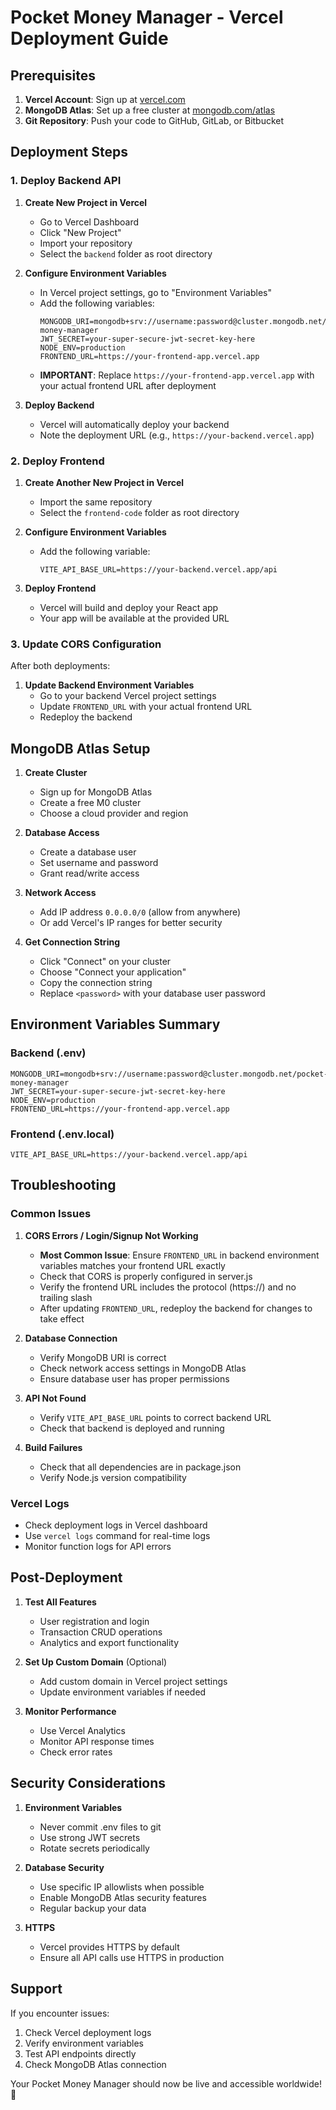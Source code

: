 # Pocket Money Manager - Vercel Deployment Guide

## Prerequisites

1. **Vercel Account**: Sign up at [vercel.com](https://vercel.com)
2. **MongoDB Atlas**: Set up a free cluster at [mongodb.com/atlas](https://mongodb.com/atlas)
3. **Git Repository**: Push your code to GitHub, GitLab, or Bitbucket

## Deployment Steps

### 1. Deploy Backend API

1. **Create New Project in Vercel**
   - Go to Vercel Dashboard
   - Click "New Project"
   - Import your repository
   - Select the `backend` folder as root directory

2. **Configure Environment Variables**
   - In Vercel project settings, go to "Environment Variables"
   - Add the following variables:
     ```
     MONGODB_URI=mongodb+srv://username:password@cluster.mongodb.net/pocket-money-manager
     JWT_SECRET=your-super-secure-jwt-secret-key-here
     NODE_ENV=production
     FRONTEND_URL=https://your-frontend-app.vercel.app
     ```
   - **IMPORTANT**: Replace `https://your-frontend-app.vercel.app` with your actual frontend URL after deployment

3. **Deploy Backend**
   - Vercel will automatically deploy your backend
   - Note the deployment URL (e.g., `https://your-backend.vercel.app`)

### 2. Deploy Frontend

1. **Create Another New Project in Vercel**
   - Import the same repository
   - Select the `frontend-code` folder as root directory

2. **Configure Environment Variables**
   - Add the following variable:
     ```
     VITE_API_BASE_URL=https://your-backend.vercel.app/api
     ```

3. **Deploy Frontend**
   - Vercel will build and deploy your React app
   - Your app will be available at the provided URL

### 3. Update CORS Configuration

After both deployments:

1. **Update Backend Environment Variables**
   - Go to your backend Vercel project settings
   - Update `FRONTEND_URL` with your actual frontend URL
   - Redeploy the backend

## MongoDB Atlas Setup

1. **Create Cluster**
   - Sign up for MongoDB Atlas
   - Create a free M0 cluster
   - Choose a cloud provider and region

2. **Database Access**
   - Create a database user
   - Set username and password
   - Grant read/write access

3. **Network Access**
   - Add IP address `0.0.0.0/0` (allow from anywhere)
   - Or add Vercel's IP ranges for better security

4. **Get Connection String**
   - Click "Connect" on your cluster
   - Choose "Connect your application"
   - Copy the connection string
   - Replace `<password>` with your database user password

## Environment Variables Summary

### Backend (.env)
```
MONGODB_URI=mongodb+srv://username:password@cluster.mongodb.net/pocket-money-manager
JWT_SECRET=your-super-secure-jwt-secret-key-here
NODE_ENV=production
FRONTEND_URL=https://your-frontend-app.vercel.app
```

### Frontend (.env.local)
```
VITE_API_BASE_URL=https://your-backend.vercel.app/api
```

## Troubleshooting

### Common Issues

1. **CORS Errors / Login/Signup Not Working**
   - **Most Common Issue**: Ensure `FRONTEND_URL` in backend environment variables matches your frontend URL exactly
   - Check that CORS is properly configured in server.js
   - Verify the frontend URL includes the protocol (https://) and no trailing slash
   - After updating `FRONTEND_URL`, redeploy the backend for changes to take effect

2. **Database Connection**
   - Verify MongoDB URI is correct
   - Check network access settings in MongoDB Atlas
   - Ensure database user has proper permissions

3. **API Not Found**
   - Verify `VITE_API_BASE_URL` points to correct backend URL
   - Check that backend is deployed and running

4. **Build Failures**
   - Check that all dependencies are in package.json
   - Verify Node.js version compatibility

### Vercel Logs

- Check deployment logs in Vercel dashboard
- Use `vercel logs` command for real-time logs
- Monitor function logs for API errors

## Post-Deployment

1. **Test All Features**
   - User registration and login
   - Transaction CRUD operations
   - Analytics and export functionality

2. **Set Up Custom Domain** (Optional)
   - Add custom domain in Vercel project settings
   - Update environment variables if needed

3. **Monitor Performance**
   - Use Vercel Analytics
   - Monitor API response times
   - Check error rates

## Security Considerations

1. **Environment Variables**
   - Never commit .env files to git
   - Use strong JWT secrets
   - Rotate secrets periodically

2. **Database Security**
   - Use specific IP allowlists when possible
   - Enable MongoDB Atlas security features
   - Regular backup your data

3. **HTTPS**
   - Vercel provides HTTPS by default
   - Ensure all API calls use HTTPS in production

## Support

If you encounter issues:
1. Check Vercel deployment logs
2. Verify environment variables
3. Test API endpoints directly
4. Check MongoDB Atlas connection

Your Pocket Money Manager should now be live and accessible worldwide! 🚀
